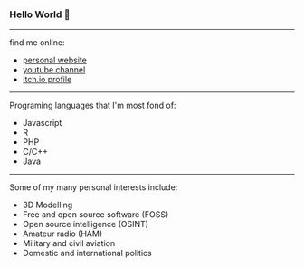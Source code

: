 ### Hello World 👋
<hr>
<div class="row">
    <div class="col-12">
        <p class="display-3">find me online:</p>
    </div>
    <ul>
        <li>
            <div class="col-sm link-wrapper">
                <a href = "http://www.liamosler.ca" class="display-4">personal website</a>
            </div>
        </li>
        <li>
            <div class="col-sm link-wrapper">
                <a class="display-4" href= "https://youtube.com/LiamOsler">youtube channel</a>
            </div>
        </li>
        <li>
            <div class="col-sm link-wrapper">
                <a class="display-4" href= "https://liamosler.itch.io">itch.io profile</a>
            </div>
        </li>
    </ul>
</div>  

<hr>
<div class="row">
    <div class="col-12">
        <p class="display-3">Programing languages that I'm most fond of:</p>
        <ul>
            <li>Javascript</li>
            <li>R</li>
            <li>PHP</li>
            <li>C/C++</li>
            <li>Java</li>
        </ul>
    </div>
</div>

<hr>

<div class="row">
    <div class="col-12">
        <p class="display-3">Some of my many personal interests include:</p>
        <ul>
            <li>3D Modelling</li>
            <li>Free and open source software (FOSS)</li>
            <li>Open source intelligence (OSINT)</li>
            <li>Amateur radio (HAM)</li>
            <li>Military and civil aviation</li>
            <li>Domestic and international politics</li>
        </ul>
        </div>
    </div>
</div>
